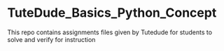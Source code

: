 # TuteDude_Basics_Python_Concept
This repo contains assignments files given by Tutedude for students to solve and verify for instruction
